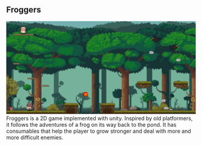 ## Froggers
![Froggers](froggers.png)
Froggers is a 2D game implemented with unity. Inspired by old platformers, it follows the adventures of a frog on its way back to the pond. It has consumables that help the player to grow stronger and deal with more and more difficult enemies.